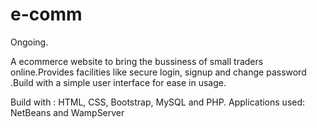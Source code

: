 # e-comm
Ongoing.

A  ecommerce website to bring the bussiness of small traders online.Provides facilities like secure login, signup and change password .Build with a simple user interface for ease in usage. 

Build with : HTML, CSS, Bootstrap, MySQL and PHP. 
Applications used: NetBeans and WampServer
